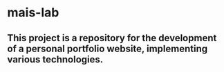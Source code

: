 # mais-lab
<h2>This project is a repository for the development of a personal portfolio website, implementing various technologies.</h2>
